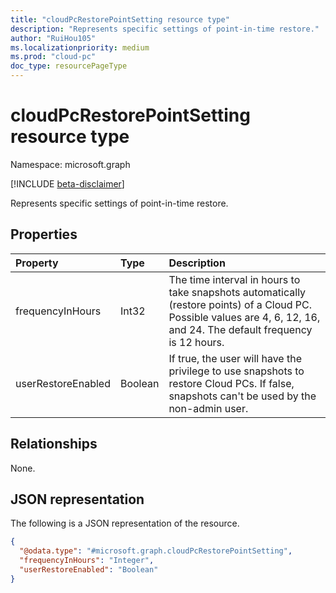 ```yaml
---
title: "cloudPcRestorePointSetting resource type"
description: "Represents specific settings of point-in-time restore."
author: "RuiHou105"
ms.localizationpriority: medium
ms.prod: "cloud-pc"
doc_type: resourcePageType
---
```


# cloudPcRestorePointSetting resource type

Namespace: microsoft.graph

[!INCLUDE [beta-disclaimer](../../includes/beta-disclaimer.md)]

Represents specific settings of point-in-time restore.

## Properties

|Property|Type|Description|
|:---|:---|:---|
|frequencyInHours|Int32|The time interval in hours to take snapshots automatically (restore points) of a Cloud PC. Possible values are 4, 6, 12, 16, and 24. The default frequency is 12 hours.|
|userRestoreEnabled|Boolean|If true, the user will have the privilege to use snapshots to restore Cloud PCs. If false, snapshots can't be used by the non-admin user.|

## Relationships

None.

## JSON representation

The following is a JSON representation of the resource.
<!-- {
  "blockType": "resource",
  "@odata.type": "microsoft.graph.cloudPcRestorePointSetting"
}
-->

``` json
{
  "@odata.type": "#microsoft.graph.cloudPcRestorePointSetting",
  "frequencyInHours": "Integer",
  "userRestoreEnabled": "Boolean"
}
```

